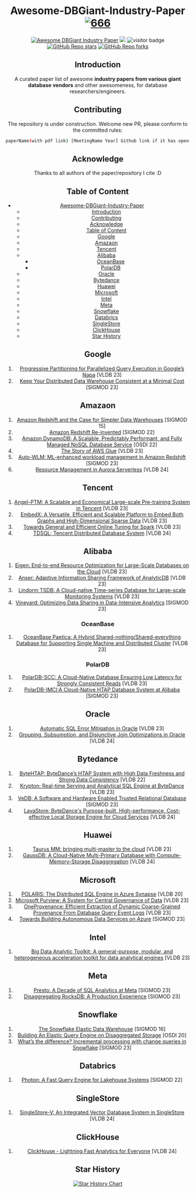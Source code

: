 <div align="center">

# Awesome-DBGiant-Industry-Paper [![666](https://awesome.re/badge.svg)](https://awesome.re)

[![Awesome DBGiant Industry Paper](https://img.shields.io/static/v1?label=&message=Awesome+DBGiant+Industry+Paper&color=black&logo=awesomelists)](https://github.com/Wind-Gone/awesome-dbgiant-Industry-paper)
![](https://img.shields.io/github/last-commit/Wind-Gone/awesome-dbgiant-Industry-paper?color=green)
![visitor badge](https://visitor-badge.lithub.cc/badge?page_id=Wind-Gone.awesome-dbgiant-Industry-paper)
[![GitHub Repo stars](https://img.shields.io/github/stars/Wind-Gone/awesome-dbgiant-Industry-paper?style=social)](https://github.com/Wind-Gone/awesome-dbgiant-Industry-paper)
[![GitHub Repo forks](https://img.shields.io/github/forks/Wind-Gone/awesome-dbgiant-Industry-paper?style=social)](https://github.com/Wind-Gone/awesome-dbgiant-Industry-paper)
## Introduction

A curated paper list of awesome <b>industry papers from various giant database vendors</b> and other awesomeness, for database researchers/engineers.

## Contributing

The repository is under construction.  Welcome new PR, please conform to the committed rules: 

```bash
paperName(with pdf link) [MeetingName Year] Github link if it has open-sourced code (optional)
```
## Acknowledge
Thanks to all authors of the paper/repository I cite :D

## Table of Content

- [Awesome-DBGiant-Industry-Paper ](#awesome-dbgiant-industry-paper-)
  - [Introduction](#introduction)
  - [Contributing](#contributing)
  - [Acknowledge](#acknowledge)
  - [Table of Content](#table-of-content)
  - [Google](#google)
  - [Amazaon](#amazaon)
  - [Tencent](#tencent)
  - [Alibaba](#alibaba)
    - [OceanBase](#oceanbase)
    - [PolarDB](#polardb)
  - [Oracle](#oracle)
  - [Bytedance](#bytedance)
  - [Huawei](#huawei)
  - [Microsoft](#microsoft)
  - [Intel](#intel)
  - [Meta](#meta)
  - [Snowflake](#snowflake)
  - [Databrics](#databrics)
  - [SingleStore](#singlestore)
  - [ClickHouse](#clickhouse)
  - [Star History](#star-history)


## Google
1. [Progressive Partitioning for Parallelized Query Execution in Google’s Napa](https://www.vldb.org/pvldb/vol16/p3475-sankaranarayanan.pdf) [VLDB 23]
2. [Keep Your Distributed Data Warehouse Consistent at a Minimal Cost](https://dl.acm.org/doi/pdf/10.1145/3589770) [SIGMOD 23]

## Amazaon
1. [Amazon Redshift and the Case for Simpler Data Warehouses](https://15721.courses.cs.cmu.edu/spring2024/papers/22-redshift/p1917-gupta.pdf) [SIGMOD 15]
2. [Amazon Redshift Re-invented](https://15721.courses.cs.cmu.edu/spring2024/papers/22-redshift/redshift-sigmod2022.pdf) [SIGMOD 22]
3. [Amazon DynamoDB: A Scalable, Predictably Performant, and Fully Managed NoSQL Database Service](https://www.usenix.org/system/files/atc22-elhemali.pdf) [OSDI 22]
4. [The Story of AWS Glue](https://www.vldb.org/pvldb/vol16/p3557-saxena.pdf) [VLDB 23]
5. [Auto-WLM: ML-enhanced workload management in Amazon Redshift](https://dl.acm.org/doi/pdf/10.1145/3555041.3589677) [SIGMOD 23]
6. [Resource Management in Aurora Serverless](https://www.vldb.org/pvldb/vol17/p4038-urgaonkar.pdf) [VLDB 24]

## Tencent
1. [Angel-PTM: A Scalable and Economical Large-scale Pre-training System in Tencent](https://arxiv.org/pdf/2303.02868.pdf) [VLDB 23]
2. [EmbedX: A Versatile, Efficient and Scalable Platform to Embed Both Graphs and High-Dimensional Sparse Data](https://dl.acm.org/doi/pdf/10.14778/3611540.3611546) [VLDB 23]
3. [Towards General and Efficient Online Tuning for Spark](https://arxiv.org/pdf/2309.01901v1.pdf) [VLDB 23]
4. [TDSQL: Tencent Distributed Database System](https://www.vldb.org/pvldb/vol17/p3869-chen.pdf) [VLDB 24]


## Alibaba
1. [Eigen: End-to-end Resource Optimization for Large-Scale Databases on the Cloud](https://dl.acm.org/doi/pdf/10.14778/3611540.3611565) [VLDB 23]
2. [Anser: Adaptive Information Sharing Framework of AnalyticDB](https://dl.acm.org/doi/pdf/10.14778/3611540.3611553) [VLDB 23]
3. [Lindorm TSDB: A Cloud-native Time-series Database for Large-scale Monitoring Systems](https://dl.acm.org/doi/pdf/10.14778/3611540.3611559) [VLDB 23]
4. [Vineyard: Optimizing Data Sharing in Data-Intensive Analytics](https://dl.acm.org/doi/pdf/10.1145/3589780) [SIGMOD 23]
### OceanBase
1. [OceanBase Paetica: A Hybrid Shared-nothing/Shared-everything Database for Supporting Single Machine and Distributed Cluster](https://www.vldb.org/pvldb/vol16/p3728-xu.pdf) [VLDB 23]

### PolarDB
1. [PolarDB-SCC: A Cloud-Native Database Ensuring Low Latency for Strongly Consistent Reads](https://www.vldb.org/pvldb/vol16/p3754-chen.pdf) [VLDB 23]
2. [PolarDB-IMCI:A Cloud-Native HTAP Database System at Alibaba](https://arxiv.org/pdf/2305.08468.pdf) [SIGMOD 23]


## Oracle
1. [Automatic SQL Error Mitigation in Oracle](https://dl.acm.org/doi/pdf/10.14778/3611540.3611568) [VLDB 23]
2. [Grouping, Subsumption, and Disjunctive Join Optimizations in Oracle](https://www.vldb.org/pvldb/vol17/p4200-pasupuleti.pdf) [VLDB 24]

## Bytedance
1. [ByteHTAP: ByteDance’s HTAP System with High Data Freshness and Strong Data Consistency](https://www.vldb.org/pvldb/vol15/p3411-chen.pdf) [VLDB 22]
2. [Krypton: Real-time Serving and Analytical SQL Engine at ByteDance](https://www.vldb.org/pvldb/vol16/p3528-chen.pdf) [VLDB 23]
3. [VeDB: A Software and Hardware Enabled Trusted Relational Database](https://dl.acm.org/doi/pdf/10.1145/3589774) [SIGMOD 23]
4. [LavaStore: ByteDance's Purpose-built, High-performance, Cost-effective Local Storage Engine for Cloud Services](https://www.vldb.org/pvldb/vol17/p3799-jiao.pdf) [VLDB 24]

## Huawei
1. [Taurus MM: bringing multi-master to the cloud](https://www.vldb.org/pvldb/vol16/p3488-depoutovitch.pdf) [VLDB 23]
2. [GaussDB: A Cloud-Native Multi-Primary Database with Compute-Memory-Storage Disaggregation](https://www.vldb.org/pvldb/vol17/p3786-li.pdf) [VLDB 24]

## Microsoft
1. [POLARIS: The Distributed SQL Engine in Azure Synapse](https://15721.courses.cs.cmu.edu/spring2024/papers/23-synapse/p3204-saborit.pdf) [VLDB 20]
2. [Microsoft Purview: A System for Central Governance of Data](https://dl.acm.org/doi/pdf/10.14778/3611540.3611552) [VLDB 23]
3. [OneProvenance: Efficient Extraction of Dynamic Coarse-Grained Provenance From Database Query Event Logs](https://arxiv.org/pdf/2210.14047.pdf) [VLDB 23]
4. [Towards Building Autonomous Data Services on Azure](https://dl.acm.org/doi/pdf/10.1145/3555041.3589674) [SIGMOD 23]

## Intel
1. [Big Data Analytic Toolkit: A general-purpose, modular, and heterogeneous acceleration toolkit for data analytical engines](https://dl.acm.org/doi/pdf/10.14778/3611540.3611558) [VLDB 23]

## Meta
1. [Presto: A Decade of SQL Analytics at Meta](https://scontent.fbkk10-1.fna.fbcdn.net/v/t39.8562-6/338697424_1576642486169536_1067048833935401645_n.pdf?_nc_cat=110&ccb=1-7&_nc_sid=ad8a9d&_nc_ohc=DZpvN_qgbKYAX-CuZCe&_nc_ht=scontent.fbkk10-1.fna&oh=00_AfCbkBqoOtDXSp22jQBY4iKnzbV4DS_aYqPc1XumlWSKPg&oe=65047997) [SIGMOD 23]
2. [Disaggregating RocksDB: A Production Experience](https://scontent.fbkk10-1.fna.fbcdn.net/v/t39.8562-6/356990181_787184386211320_3255498706838241035_n.pdf?_nc_cat=106&ccb=1-7&_nc_sid=ad8a9d&_nc_ohc=8oLZBKS9wE4AX-oY4TG&_nc_ht=scontent.fbkk10-1.fna&oh=00_AfDOk7z_tBa89Hpz1HsslZNLrH8DrRsWRpCOrWC5a0b69w&oe=6504A5BC) [SIGMOD 23]

## Snowflake
1. [The Snowflake Elastic Data Warehouse](https://15721.courses.cs.cmu.edu/spring2024/papers/19-snowflake/p215-dageville-snowflake.pdf) [SIGMOD 16]
2. [Building An Elastic Query Engine on Disaggregated Storage](https://15721.courses.cs.cmu.edu/spring2024/papers/19-snowflake/vuppalapati-nsdi22.pdf) [OSDI 20]
3. [What’s the difference? Incremental processing with change queries in Snowflake](https://dl.acm.org/doi/pdf/10.1145/3589776) [SIGMOD 23]

## Databrics
1. [Photon: A Fast Query Engine for Lakehouse Systems](https://15721.courses.cs.cmu.edu/spring2024/papers/18-databricks/sigmod_photon.pdf) [SIGMOD 22]

## SingleStore
1. [SingleStore-V: An Integrated Vector Database System in SingleStore](https://www.vldb.org/pvldb/vol17/p3772-chen.pdf) [VLDB 24]


## ClickHouse
1. [ClickHouse - Lightning Fast Analytics for Everyone](https://www.vldb.org/pvldb/vol17/p3731-schulze.pdf) [VLDB 24]


## Star History

<a href="https://star-history.com/#Wind-Gone/awesome-dbgiant-Industry-paper&Date">
  <picture>
    <source media="(prefers-color-scheme: dark)" srcset="https://api.star-history.com/svg?repos=Wind-Gone/awesome-dbgiant-Industry-paper&type=Date&theme=dark" />
    <source media="(prefers-color-scheme: light)" srcset="https://api.star-history.com/svg?repos=Wind-Gone/awesome-dbgiant-Industry-paper&type=Date" />
    <img alt="Star History Chart" src="https://api.star-history.com/svg?repos=Wind-Gone/awesome-dbgiant-Industry-paper&type=Date" />
  </picture>
</a>